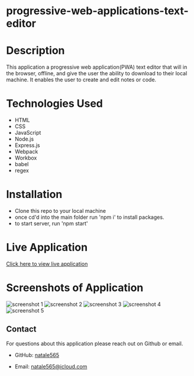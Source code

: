 # progressive-web-applications-text-editor

# Description

This application a progressive web application(PWA) text editor that will in the browser, offline, and give the user the ability to download to their local machine. It enables the user to create and edit notes or code. 

# Technologies Used

- HTML
- CSS
- JavaScript
- Node.js
- Express.js
- Webpack
- Workbox
- babel
- regex

# Installation

- Clone this repo to your local machine
- once cd'd into the main folder run 'npm i' to install packages. 
- to start server, run 'npm start'


# Live Application

[Click here to view live application](https://progressive-web-applications-text-editor-w2ba.onrender.com)

# Screenshots of Application

![screenshot 1](/progressive-web-applications-text-editor/assets/images/screenshot1.png)
![screenshot 2](/progressive-web-applications-text-editor/assets/images/screenshot2.png)
![screenshot 3](/progressive-web-applications-text-editor/assets/images/screenshot3.png)
![screenshot 4](/progressive-web-applications-text-editor/assets/images/screenshot4.png)
![screenshot 5](/progressive-web-applications-text-editor/assets/images/screenshot5.png)

## Contact

For questions about this application please reach out on Github or email.

- GitHub: [natale565](https://github.com/natale565)

- Email: [natale565@icloud.com](mailto:natale565@icloud.com)
